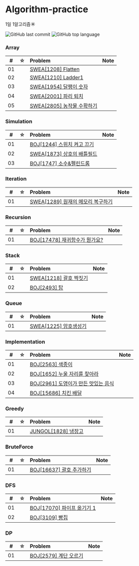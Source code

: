# Algorithm-practice
1일 1알고리즘:sunny:

![GitHub last commit](https://img.shields.io/github/last-commit/HeoSsung/Algorithm-practice)
![GitHub top language](https://img.shields.io/github/languages/top/HeoSsung/Algorithm-practice?color=yellow&logo=Java)

### Array

|  #  |  ☆  | Problem                                                                     | Note |
| :-: | :-: | :-------------------------------------------------------------------------- | :--- |
| 01  |     | [SWEA[1208] Flatten](./src/Array/swea[1208])                                   |      |
| 02  |     | [SWEA[1210] Ladder1](./src/Array/swea[1210])                                   |      |
| 03  |     | [SWEA[1954] 달팽이 숫자](./src/Array/swea[1954])                                |      |
| 04  |     | [SWEA[2001] 파리 퇴치](./src/Array/swea[2001])                                |      |
| 05  |     | [SWEA[2805] 농작물 수확하기](./src/Array/swea[2805])                                |      |

### Simulation

|  #  |  ☆  | Problem                                                                     | Note |
| :-: | :-: | :-------------------------------------------------------------------------- | :--- |
| 01  |     | [BOJ[1244] 스위치 켜고 끄기](./src/Simulation/BOJ[1244])                                   |      |
| 02  |     | [SWEA[1873] 상호의 배틀필드](./src/Simulation/swea[1873])                                   |      |
| 03  |     | [BOJ[1747] 소수&펠린드롬](./src/Simulation/BOJ[1747])                                   |      |



### Iteration

|  #  |  ☆  | Problem                                                                     | Note |
| :-: | :-: | :-------------------------------------------------------------------------- | :--- |
| 01  |     | [SWEA[1289] 원재의 메모리 복구하기](./src/Iteration/swea[1289])                                   |      |


### Recursion

|  #  |  ☆  | Problem                                                                     | Note |
| :-: | :-: | :-------------------------------------------------------------------------- | :--- |
| 01  |     | [BOJ[17478] 재귀함수가 뭔가요?](./src/Recursion/BOJ[17478])                                   |      |

### Stack

|  #  |  ☆  | Problem                                                                     | Note |
| :-: | :-: | :-------------------------------------------------------------------------- | :--- |
| 01  |     | [SWEA[1218] 괄호 짝짓기](./src/Stack/swea[1218])                                   |      |
| 02  |     | [BOJ[2493] 탑](./src/Stack/BOJ[2493])                                   |      |


### Queue

|  #  |  ☆  | Problem                                                                     | Note |
| :-: | :-: | :-------------------------------------------------------------------------- | :--- |
| 01  |     | [SWEA[1225]  암호생성기](./src/Queue/swea[1225])                                   |      |

### Implementation

|  #  |  ☆  | Problem                                                                     | Note |
| :-: | :-: | :-------------------------------------------------------------------------- | :--- |
| 01  |     | [BOJ[2563]  색종이](./src/Implementation/BOJ[2563])                                   |      |
| 02  |     | [BOJ[1652]  누울 자리를 찾아라](./src/Implementation/BOJ[1652])                                   |      |
| 03  |     | [BOJ[2961]  도영이가 만든 맛있는 음식](./src/Implementation/BOJ[2961])                                   |      |
| 04  |     | [BOJ[15686]  치킨 배달](./src/Implementation/BOJ[15686])                                   |      |


### Greedy

|  #  |  ☆  | Problem                                                                     | Note |
| :-: | :-: | :-------------------------------------------------------------------------- | :--- |
| 01  |     | [JUNGOL[1828]  냉장고](./src/Greedy/JUNGOL[1828])                                   |      |

### BruteForce

|  #  |  ☆  | Problem                                                                     | Note |
| :-: | :-: | :-------------------------------------------------------------------------- | :--- |
| 01  |     | [BOJ[16637]  괄호 추가하기](./src/BruteForce/BOJ[16637])                                   |      |

### DFS

|  #  |  ☆  | Problem                                                                     | Note |
| :-: | :-: | :-------------------------------------------------------------------------- | :--- |
| 01  |     | [BOJ[17070]  파이프 옮기기 1](./src/DFS/BOJ[17070])                                   |      |
| 02  |     | [BOJ[3109]  빵집](./src/DFS/BOJ[3109])                                   |      |


### DP

|  #  |  ☆  | Problem                                                                     | Note |
| :-: | :-: | :-------------------------------------------------------------------------- | :--- |
| 01  |     | [BOJ[2579]  계단 오르기](./src/DP/BOJ[2579])                                   |      |





